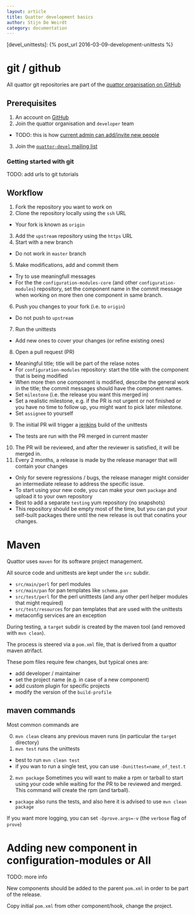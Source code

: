 ```yaml
---
layout: article
title: Quattor development basics
author: Stijn De Weirdt
category: documentation
---
```


[devel_unittests]: {% post_url 2016-03-09-development-unittests %}

# git / github

All quattor git repositories are part of the [quattor organisation on GitHub][quattor_gh]

[quattor_gh]: https://github.com/quattor


## Prerequisites

1. An account on [GitHub][github]
2. Join the quattor organisation and `developer` team 
 * TODO: this is how [current admin can add/invite new people][join_quattor]
3. Join the [`quattor-devel` mailing list][quattor_devel_ml]

[github]: https://github.com
[join_quattor]: https://help.github.com/articles/adding-or-inviting-members-to-a-team-in-an-organization/
[quattor_devel_ml]: https://lists.sourceforge.net/lists/listinfo/quattor-devel

### Getting started with git

TODO: add urls to git tutorials

## Workflow

1. Fork the repository you want to work on
2. Clone the repository locally using the `ssh` URL
 * Your fork is known as `origin`
3. Add the `upstream` repository using the `https` URL
4. Start with a new branch
 * Do not work in `master` branch
5. Make modifications, add and commit them
 * Try to use meaningfull messages
  * For the the `configuration-modules-core` (and other `configuration-modules`) repository, set the
    component name in the commit message when working on more then one component in same branch.
6. Push you changes to your fork (i.e. to `origin`)
 * Do not push to `upstream`
7. Run the unittests
 * Add new ones to cover your changes (or refine existing ones)
8. Open a pull request (PR)
 * Meaningful title; title will be part of the relase notes
  * For `configuration-modules` repository: start the title with the component that is being modified
   * When more then one component is modified, describe the general work in the title;
     the commit messages should have the component names.
 * Set `milestone` (i.e. the release you want this merged in)
  * Set a realistic milestone, e.g. if the PR is not urgent or not finished
    or you have no time to follow up, you might want to pick later milestone.
 * Set `assignee` to yourself
9. The initial PR will trigger a [jenkins][quattor_jenkins] build of the unittests
 * The tests are run with the PR merged in current master
10. The PR will be reviewed, and after the reviewer is satisfied, it will be merged in.
11. Every 2 months, a release is made by the release manager that will contain your changes
 * Only for severe regressions / bugs, the release manager might consider an intermediate
   release to address the specific issue.
 * To start using your new code, you can make your own `package` and upload it to your own repository
  * Best to add a separate `testing` yum repository (no snapshots)
   * This repository should be empty most of the time, but you can put your self-built packages there
     until the new release is out that conatins your changes.

[quattor_jenkins]: https://jenkins1.ugent.be/view/Quattor/

# Maven

Quattor uses `maven` for its software project management.

All source code and unittests are kept under the `src` subdir.

 * `src/main/perl` for perl modules
 * `src/main/pan` for pan templates like `schema.pan`
 * `src/test/perl` for the perl unitttests (and any other perl helper modules that might required)
 * `src/test/resources` for pan templates that are used with the unittests
 * metaconfig services are an exception

During testing, a `target` subdir is created by the maven tool (and removed with `mvn clean`).

The process is steered via a `pom.xml` file, that is derived from a quattor maven atrifact.

These pom files require few changes, but typical ones are:

 * add developer / maintainer
 * set the project name (e.g. in case of a new component)
 * add custom plugin for specific projects
 * modify the version of the `build-profile`

## maven commands

Most common commands are

0. `mvn clean` cleans any previous maven runs (in particular the `target` directory)
1. `mvn test` runs the unittests
 * best to run `mvn clean test`
 * if you wan to run a single test, you can use `-Dunittest=name_of_test.t`
2. `mvn package` Sometimes you will want to make a rpm or tarball to start
 using your code while waiting for the PR to be reviewed and merged. This command
 will create the rpm (and tarball).
 * `package` also runs the tests, and also here it is advised to use `mvn clean package`

If you want more logging, you can set `-Dprove.args=-v` (the `verbose` flag of `prove`)



# Adding new component in configuration-modules or AII

TODO: more info

New components should be added to the parent `pom.xml` in order to be part of the release.

Copy initial `pom.xml` from other component/hook, change the project.


